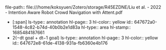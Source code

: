 file-path:: file:///home/koksyuen/Zotero/storage/R45EZDNE/Liu et al. - 2022 - Intention Aware Robot Crowd Navigation with Attent.pdf

- [:span]
  ls-type:: annotation
  hl-page:: 3
  hl-color:: yellow
  id:: 647672a0-1548-4c82-b74d-40b0b2e1d83a
  hl-type:: area
  hl-stamp:: 1685484187661
- 2(−dt goal + dt−1 goal)
  ls-type:: annotation
  hl-page:: 3
  hl-color:: yellow
  id:: 647672e8-61de-4138-931a-fb6360e4b176